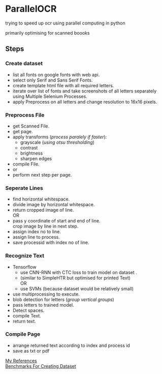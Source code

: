 # ParallelOCR
trying to speed up ocr using parallel computing in python

primarily optimising for scanned boooks

## Steps  

### Create dataset  
  - list all fonts on google fonts with web api.  
  - select only Serif and Sans Serif Fonts.
  - create template html file with all required letters.  
  - iterate over list of fonts and take screenshots of all letters separately using Multiple Selenium Processes.
  - apply Preprocess on all letters and change resolution to 16x16 pixels.  


### Preprocess File  
  - get Scanned File.  
  - get page.  
  - apply transforms (*process paralely if faster*):  
      - grayscale (*using otsu thresholding*)  
      - contrast  
      - brightness  
      - sharpen edges  
  - compile File.  
  - or  
  - perform next step per page.  


### Seperate Lines  
  - find horizontal whitespace.  
  - divide image by horizontal whitespace.  
  - return cropped image of line.  
OR  
  - pass y coordinate of start and end of line.  
     crop image by line in next step.  
  - assign index no to line.  
  - assign line to process.  
  - save processid with index no of line.  
### Recognize Text  
  - Tensorflow  
    - use CNN-RNN with CTC loss to train model on dataset .  
    - (similar to SimpleHTR but optimised for printed Text)  
OR  
     - use SVMs (because dataset would be relatively small)  
  - use multiprocessing to execute.
  - blob detection for letters (*group vertical groups*)  
  - pass letters to trained model.  
  - Detect spaces.  
  - compile Text.  
  - return text.  


### Compile Page  
  - arrange returned text according to index and process id  
  - save as txt or pdf  

[My References](./REFERENCE.md)\
[Benchmarks For Creating Dataset](./get_font_images/benchmark.md)